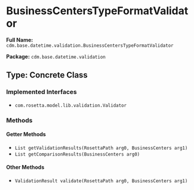 # BusinessCentersTypeFormatValidator

**Full Name:** `cdm.base.datetime.validation.BusinessCentersTypeFormatValidator`

**Package:** `cdm.base.datetime.validation`

## Type: Concrete Class

### Implemented Interfaces

- `com.rosetta.model.lib.validation.Validator`

### Methods

#### Getter Methods

- `List getValidationResults(RosettaPath arg0, BusinessCenters arg1)`
- `List getComparisonResults(BusinessCenters arg0)`

#### Other Methods

- `ValidationResult validate(RosettaPath arg0, BusinessCenters arg1)`


